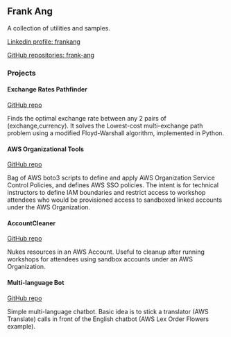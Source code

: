 ## Frank Ang

A collection of utilities and samples. 

[Linkedin profile: frankang](https://www.linkedin.com/in/frankang/) 

[GitHub repositories: frank-ang](https://github.com/frank-ang/) 

### Projects

#### Exchange Rates Pathfinder

[GitHub repo](https://github.com/frank-ang/exchange-rates)

Finds the optimal exchange rate between any 2 pairs of (exchange,currency). It solves the Lowest-cost multi-exchange path problem using a modified Floyd-Warshall algorithm, implemented in Python.

#### AWS Organizational Tools

[GitHub repo](https://github.com/frank-ang/OrganizationTools)

Bag of AWS boto3 scripts to define and apply AWS Organization Service Control Policies, and defines AWS SSO policies. The intent is for technical instructors to define IAM boundaries and restrict access to workshop attendees who would be provisioned access to sandboxed linked accounts under the AWS Organization.

#### AccountCleaner

[GitHub repo](https://github.com/frank-ang/AccountCleaner)

Nukes resources in an AWS Account. Useful to cleanup after running workshops for attendees using sandbox accounts under an AWS Organization.

#### Multi-language Bot

[GitHub repo](https://github.com/frank-ang/MultilanguageBot)

Simple multi-language chatbot. Basic idea is to stick a translator (AWS Translate) calls in front of the English chatbot (AWS Lex Order Flowers example).

<!-- 

Markdown is a lightweight and easy-to-use syntax for styling your writing. It includes conventions for

```markdown
Syntax highlighted code block

# Header 1
## Header 2
### Header 3

- Bulleted
- List

1. Numbered
2. List

**Bold** and _Italic_ and `Code` text

[Link](url) and ![Image](src)
```

For more details see [GitHub Flavored Markdown](https://guides.github.com/features/mastering-markdown/).

### Jekyll Themes

Your Pages site will use the layout and styles from the Jekyll theme you have selected in your [repository settings](https://github.com/frank-ang/frank-ang.github.io/settings). The name of this theme is saved in the Jekyll `_config.yml` configuration file.

### Support or Contact

Having trouble with Pages? Check out our [documentation](https://help.github.com/categories/github-pages-basics/) or [contact support](https://github.com/contact) and we’ll help you sort it out.
-->

